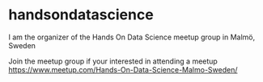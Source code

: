 # handsondatascience

I am the organizer of the Hands On Data Science meetup group in Malmö, Sweden

Join the meetup group if your interested in attending a meetup
https://www.meetup.com/Hands-On-Data-Science-Malmo-Sweden/
